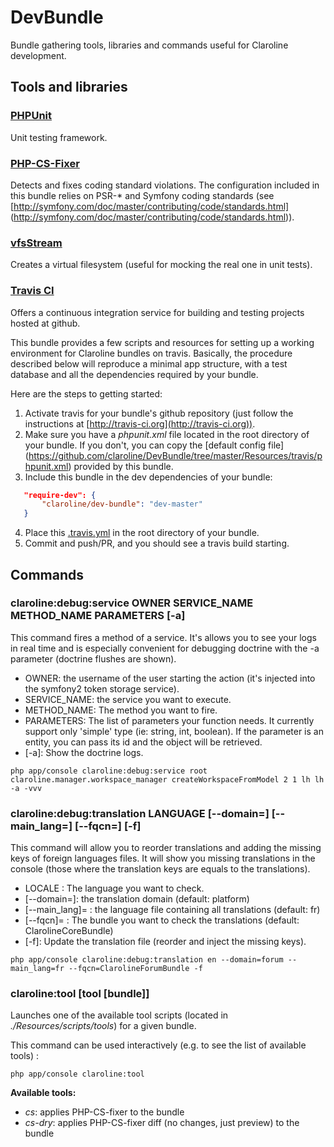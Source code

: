 # DevBundle

Bundle gathering tools, libraries and commands useful for Claroline
development.

## Tools and libraries

### [PHPUnit](https://phpunit.de/)

Unit testing framework.

### [PHP-CS-Fixer](http://cs.sensiolabs.org/)

Detects and fixes coding standard violations. The configuration included 
in this bundle relies on PSR-* and Symfony coding standards (see 
[http://symfony.com/doc/master/contributing/code/standards.html]
(http://symfony.com/doc/master/contributing/code/standards.html)).

### [vfsStream](http://vfs.bovigo.org/)

Creates a virtual filesystem (useful for mocking the real one in unit tests). 

### [Travis CI](http://travis-ci.org)

Offers a continuous integration service for building and testing
projects hosted at github.

This bundle provides a few scripts and resources for setting up a
working environment for Claroline bundles on travis. Basically,
the procedure described below will reproduce a minimal app structure,
with a test database and all the dependencies required by your
bundle.

Here are the steps to getting started:

1) Activate travis for your bundle's github repository (just follow the
   instructions at [http://travis-ci.org](http://travis-ci.org)).
2) Make sure you have a *phpunit.xml* file located in the root directory
   of your bundle. If you don't, you can copy the [default config file]
   (https://github.com/claroline/DevBundle/tree/master/Resources/travis/phpunit.xml)
   provided by this bundle.
3) Include this bundle in the dev dependencies of your bundle:
```json
   "require-dev": {
       "claroline/dev-bundle": "dev-master"
   }
```
4) Place this [.travis.yml](https://github.com/claroline/DevBundle/tree/master/Resources/travis/.travis.yml)
   in the root directory of your bundle.
5) Commit and push/PR, and you should see a travis build starting.

## Commands

### claroline:debug:service OWNER SERVICE_NAME METHOD_NAME PARAMETERS [-a]
This command fires a method of a service. It's allows you to see your logs in real time and is especially convenient for debugging doctrine with the -a parameter (doctrine flushes are shown).

- OWNER: the username of the user starting the action (it's injected into the symfony2 token storage service).
- SERVICE_NAME: the service you want to execute.
- METHOD_NAME:  The method you want to fire.
- PARAMETERS: The list of parameters your function needs. It currently support only 'simple' type (ie: string, int, boolean). If the parameter is an entity, you can pass its id and the object will be retrieved.
- [-a]: Show the doctrine logs.

`php app/console claroline:debug:service root claroline.manager.workspace_manager createWorkspaceFromModel 2 1 lh lh -a -vvv`

### claroline:debug:translation LANGUAGE [--domain=] [--main_lang=] [--fqcn=] [-f]
This command will allow you to reorder translations and adding the missing keys of foreign languages files. It will show you missing translations in the console (those where the translation keys are equals to the translations).

- LOCALE : The language you want to check.
- [--domain=]:  the translation domain (default: platform)
- [--main_lang]= : the language file containing all translations (default: fr)
- [--fqcn]= : The bundle you want to check the translations (default: ClarolineCoreBundle)
- [-f]: Update the translation file (reorder and inject the missing keys).

`php app/console claroline:debug:translation en --domain=forum --main_lang=fr --fqcn=ClarolineForumBundle -f`

### claroline:tool [tool [bundle]]

Launches one of the available tool scripts (located in 
*./Resources/scripts/tools*) for a given bundle.

This command can be used interactively (e.g. to see the 
list of available tools) :

`php app/console claroline:tool`

**Available tools:**

- *cs*: applies PHP-CS-fixer to the bundle
- *cs-dry*: applies PHP-CS-fixer diff (no changes, just preview) to the bundle
